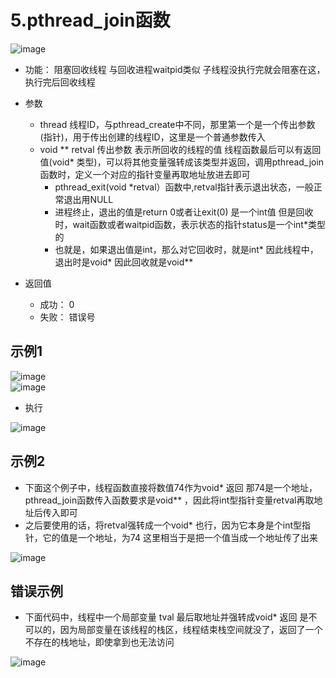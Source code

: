 # 5.pthread_join函数  


![image](https://user-images.githubusercontent.com/58176267/173759030-a3246b0d-f6fe-4030-8893-d76b74a45ba0.png)  

* 功能： 阻塞回收线程  与回收进程waitpid类似 子线程没执行完就会阻塞在这，执行完后回收线程  

* 参数  
    * thread 线程ID，与pthread_create中不同，那里第一个是一个传出参数(指针)，用于传出创建的线程ID，这里是一个普通参数传入  
    * void ** retval 传出参数  表示所回收的线程的值     线程函数最后可以有返回值(void* 类型)，可以将其他变量强转成该类型并返回，调用pthread_join函数时，定义一个对应的指针变量再取地址放进去即可  
        * pthread_exit(void *retval）函数中,retval指针表示退出状态，一般正常退出用NULL  
        * 进程终止，退出的值是return 0或者让exit(0) 是一个int值   但是回收时，wait函数或者waitpid函数，表示状态的指针status是一个int*类型的  
        * 也就是，如果退出值是int，那么对它回收时，就是int*   因此线程中，退出时是void* 因此回收就是void**  
       
* 返回值  
    * 成功： 0  
    * 失败： 错误号   

## 示例1  

![image](https://user-images.githubusercontent.com/58176267/173771567-393b66d3-19f1-4b66-b928-ef99b96e8054.png)  
![image](https://user-images.githubusercontent.com/58176267/173771184-e0719ab0-ad6e-4869-b8fd-d751be9405be.png)  

* 执行  

![image](https://user-images.githubusercontent.com/58176267/173771890-1ea435cd-5c3f-406f-ab55-b38d692b5681.png)  


## 示例2  

* 下面这个例子中，线程函数直接将数值74作为void* 返回 那74是一个地址，pthread_join函数传入函数要求是void** ，因此将int型指针变量retval再取地址后传入即可  
* 之后要使用的话，将retval强转成一个void* 也行，因为它本身是个int型指针，它的值是一个地址，为74   这里相当于是把一个值当成一个地址传了出来  

![image](https://user-images.githubusercontent.com/58176267/173776778-e22674a9-adc0-4e95-acca-573d08fd0966.png)

## 错误示例  

* 下面代码中，线程中一个局部变量 tval 最后取地址并强转成void* 返回  是不可以的，因为局部变量在该线程的栈区，线程结束栈空间就没了，返回了一个不存在的栈地址，即使拿到也无法访问  

![image](https://user-images.githubusercontent.com/58176267/173778405-ca2bc363-c94c-436a-a16b-5e553add8e34.png)




